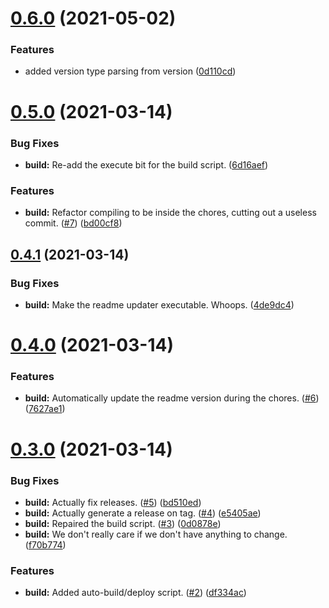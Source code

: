 # [0.6.0](https://github.com//JoshPiper/GModStore-Deployment/compare/v0.5.0...v0.6.0) (2021-05-02)


### Features

* added version type parsing from version ([0d110cd](https://github.com//JoshPiper/GModStore-Deployment/commit/0d110cd39d1d121b1a273788397451002bb38c62))



# [0.5.0](https://github.com//JoshPiper/GModStore-Deployment/compare/v0.4.1...v0.5.0) (2021-03-14)


### Bug Fixes

* **build:** Re-add the execute bit for the build script. ([6d16aef](https://github.com//JoshPiper/GModStore-Deployment/commit/6d16aef9fa40c4687dca014b37b5173b1f9acce4))


### Features

* **build:** Refactor compiling to be inside the chores, cutting out a useless commit. ([#7](https://github.com//JoshPiper/GModStore-Deployment/issues/7)) ([bd00cf8](https://github.com//JoshPiper/GModStore-Deployment/commit/bd00cf8bcc04f5a075755f4ee6c7fc5e0ccc2fac))



## [0.4.1](https://github.com//JoshPiper/GModStore-Deployment/compare/v0.4.0...v0.4.1) (2021-03-14)


### Bug Fixes

* **build:** Make the readme updater executable. Whoops. ([4de9dc4](https://github.com//JoshPiper/GModStore-Deployment/commit/4de9dc4589f194b757a09e1af2685af03929e56f))



# [0.4.0](https://github.com//JoshPiper/GModStore-Deployment/compare/v0.3.0...v0.4.0) (2021-03-14)


### Features

* **build:** Automatically update the readme version during the chores. ([#6](https://github.com//JoshPiper/GModStore-Deployment/issues/6)) ([7627ae1](https://github.com//JoshPiper/GModStore-Deployment/commit/7627ae18f5af346a03a99e550d4d75c86aafa396))



# [0.3.0](https://github.com//JoshPiper/GModStore-Deployment/compare/df334ac61ea79de7a99d9805dd0a50961a9ad384...v0.3.0) (2021-03-14)


### Bug Fixes

* **build:** Actually fix releases. ([#5](https://github.com//JoshPiper/GModStore-Deployment/issues/5)) ([bd510ed](https://github.com//JoshPiper/GModStore-Deployment/commit/bd510ed62f9fb59166155bcb81aa59770c51d4b4))
* **build:** Actually generate a release on tag. ([#4](https://github.com//JoshPiper/GModStore-Deployment/issues/4)) ([e5405ae](https://github.com//JoshPiper/GModStore-Deployment/commit/e5405aebb2c8fa4ee02de977ef37d0a31966db45))
* **build:** Repaired the build script. ([#3](https://github.com//JoshPiper/GModStore-Deployment/issues/3)) ([0d0878e](https://github.com//JoshPiper/GModStore-Deployment/commit/0d0878e2c4cb8a570d7f48c1115803a06c245236))
* **build:** We don't really care if we don't have anything to change. ([f70b774](https://github.com//JoshPiper/GModStore-Deployment/commit/f70b774e1ca90f76148262665a817ab20b4ad4f5))


### Features

* **build:** Added auto-build/deploy script. ([#2](https://github.com//JoshPiper/GModStore-Deployment/issues/2)) ([df334ac](https://github.com//JoshPiper/GModStore-Deployment/commit/df334ac61ea79de7a99d9805dd0a50961a9ad384))




